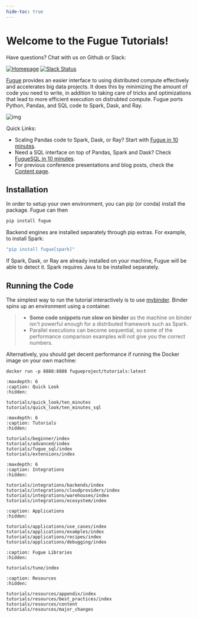 ```yaml
---
hide-toc: true
---
```


# Welcome to the Fugue Tutorials!

Have questions? Chat with us on Github or Slack:

[![Homepage](https://img.shields.io/badge/fugue-source--code-red?logo=github)](https://github.com/fugue-project/fugue)
[![Slack Status](https://img.shields.io/badge/slack-join_chat-white.svg?logo=slack&style=social)](http://slack.fugue.ai)


[Fugue](https://github.com/fugue-project/fugue) provides an easier interface to using distributed compute effectively and accelerates big data projects. It does this by minimizing the amount of code you need to write, in addition to taking care of tricks and optimizations that lead to more efficient execution on distrubted compute. Fugue ports Python, Pandas, and SQL code to Spark, Dask, and Ray.

![img](images/fugue_backends.png)

Quick Links:

* Scaling Pandas code to Spark, Dask, or Ray? Start with [Fugue in 10 minutes](tutorials/quick_look/ten_minutes.ipynb).
* Need a SQL interface on top of Pandas, Spark and Dask? Check [FugueSQL in 10 minutes](tutorials/quick_look/ten_minutes_sql.ipynb).
* For previous conference presentations and blog posts, check the [Content page](tutorials/resources/content.md).

## Installation

In order to setup your own environment, you can pip (or conda) install the package. Fugue can then

```bash
pip install fugue
```

Backend engines are installed separately through pip extras. For example, to install Spark:

```bash
"pip install fugue[spark]"
```

If Spark, Dask, or Ray are already installed on your machine, Fugue will be able to detect it. Spark requires Java to be installed separately.

## Running the Code

The simplest way to run the tutorial interactively is to use [mybinder](https://mybinder.org/v2/gh/fugue-project/tutorials/master). Binder spins up an environment using a container.

>- **Some code snippets run slow on binder** as the machine on binder isn't powerful enough for a distributed framework such as Spark.
>- Parallel executions can become sequential, so some of the performance comparison examples will not give you the correct numbers.

Alternatively, you should get decent performance if running the Docker image on your own machine:

```
docker run -p 8888:8888 fugueproject/tutorials:latest
```

```{toctree}
:maxdepth: 6
:caption: Quick Look
:hidden:

tutorials/quick_look/ten_minutes
tutorials/quick_look/ten_minutes_sql
```

```{toctree}
:maxdepth: 6
:caption: Tutorials
:hidden:

tutorials/beginner/index
tutorials/advanced/index
tutorials/fugue_sql/index
tutorials/extensions/index
```

```{toctree}
:maxdepth: 6
:caption: Integrations
:hidden:

tutorials/integrations/backends/index
tutorials/integrations/cloudproviders/index
tutorials/integrations/warehouses/index
tutorials/integrations/ecosystem/index
```

```{toctree}
:caption: Applications
:hidden:

tutorials/applications/use_cases/index
tutorials/applications/examples/index
tutorials/applications/recipes/index
tutorials/applications/debugging/index
```

```{toctree}
:caption: Fugue Libraries
:hidden:

tutorials/tune/index
```


```{toctree}
:caption: Resources
:hidden:

tutorials/resources/appendix/index
tutorials/resources/best_practices/index
tutorials/resources/content
tutorials/resources/major_changes
```
